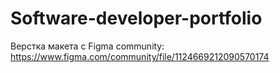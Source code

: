 # Software-developer-portfolio

Верстка макета с Figma community:
https://www.figma.com/community/file/1124669212090570174
